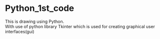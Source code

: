 # Python_1st_code
This is drawing using Python.
<br>
With use of python library Tkinter which is used for creating graphical user interfaces(gui)
